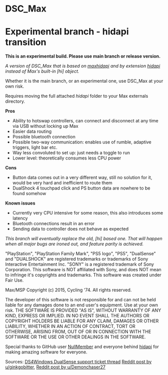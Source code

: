 # DSC_Max
# Experimental branch - hidapi transition
**This is an experimental build. Please use main branch or release version.**

*A version of DSC_Max that is based on [maxhidapi](https://github.com/NullMember/maxhidapi) and by extension [hidapi](https://github.com/libusb/hidapi) instead of Max's built-in [hi] object.*

Whether it is the main branch, or an experimental one, use DSC_Max at your own risk.

Requires moving the full attached *hidapi* folder to your Max externals directory.

**Pros**
* Ability to hotswap controllers, can connect and disconnect at any time via USB without locking up Max
* Easier data routing
* Possible bluetooth connection
* Possible two-way communication: enables use of rumble, adaptive triggers, light bar etc.
* Way less convoluted to set up: just needs a toggle to run
* Lower level: theoretically consumes less CPU power

**Cons**
* Button data comes out in a very different way, still no solution for it, would be very hard and inefficient to route them
* DualShock 4 touchpad click and PS button data are nowhere to be found somehow

**Known issues**
* Currently very CPU intensive for some reason, this also introduces some latency
* Bluetooth connections result in an error
* Sending data to controller does not behave as expected

*This branch will eventually replace the old, [hi] based one. That will happen when all major bugs are ironed out, and feature parity is achieved.*
  
"PlayStation", "PlayStation Family Mark", "PS5 logo", "PS5", "DualSense" and "DUALSHOCK" are registered trademarks or trademarks of Sony Interactive Entertainment Inc. "SONY" is a registered trademark of Sony Corporation.
This software is NOT affiliated with Sony, and does NOT mean to infringe it's copyrights and trademarks. This software was created under Fair Use.

Max/MSP Copyright (c) 2015, Cycling '74.
All rights reserved.

The developer of this software is not responsible for and can not be held liable for any damages done to an end user's equipment. Use at your own risk. THE SOFTWARE IS PROVIDED "AS IS", WITHOUT WARRANTY OF ANY KIND, EXPRESS OR IMPLIED. IN NO EVENT SHALL THE AUTHORS OR COPYRIGHT HOLDERS BE LIABLE FOR ANY CLAIM, DAMAGES OR OTHER LIABILITY, WHETHER IN AN ACTION OF CONTRACT, TORT OR OTHERWISE, ARISING FROM, OUT OF OR IN CONNECTION WITH THE SOFTWARE OR THE USE OR OTHER DEALINGS IN THE SOFTWARE.

Special thanks to GitHub user [NullMember](https://github.com/NullMember) and everyone behind [hidapi](https://github.com/libusb/hidapi) for making amazing software for everyone.

Sources:
[DS4Windows DualSense support ticket thread](https://github.com/Ryochan7/DS4Windows/issues/1545)
[Reddit post by u/ginkgobitter](https://www.reddit.com/r/gamedev/comments/jumvi5/dualsense_haptics_leds_and_more_hid_output_report/?sort=new),
[Reddit post by u/Demonchaser27](https://www.reddit.com/r/PS5/comments/jnp8tu/heres_how_to_get_audio_haptic_feedback_with/)
